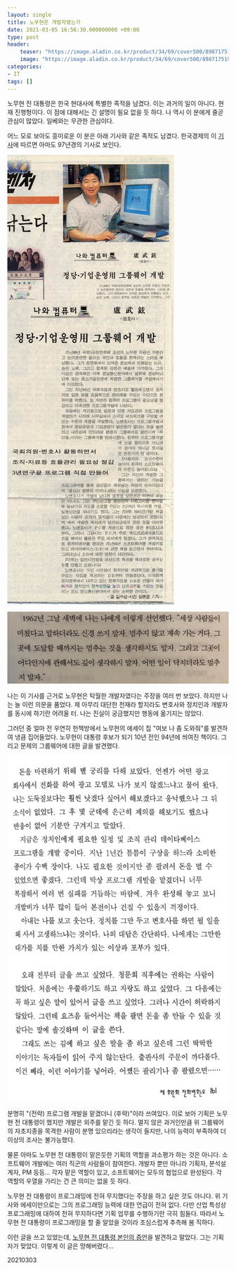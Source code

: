 ```yaml
---
layout: single
title: 노무현은 개발자였는가
date: 2021-03-05 16:56:30.000000000 +09:00
type: post
header:
    teaser: "https://image.aladin.co.kr/product/34/69/cover500/8987175197_1.jpg"
    image: "https://image.aladin.co.kr/product/34/69/cover500/8987175197_1.jpg"
categories:
- IT
tags: []
---
```


노무현 전 대통령은 한국 현대사에 특별한 족적을 남겼다. 이는 과거의 일이 아니다. 현재 진행형이다. 이 점에 대해서는 긴 설명이 필요 없을 듯 하다. 나 역시 이 분에게 줄곧 관심이 많았다. 일베와는 무관한 관심이다.

어느 모로 보아도 흥미로운 이 분은 아래 기사와 같은 족적도 남겼다. 한국경제의 이 [기사](https://www.hankyung.com/news/article/1997092502441)에 따르면 아마도 97년경의 기사로 보인다.

![gazuaa](/assets/images/2021-03-05-developer-nomuhyun/article.jpg)

![gazuaa](/assets/images/gazua.jpg)

나는 이 기사를 근거로 노무현은 탁월한 개발자였다는 주장을 여러 번 보았다. 하지만 나는 늘 이런 의문을 품었다. 제 아무리 대단한 천재라 할지라도 변호사와 정치인과 개발자를 동시에 하기란 어려울 터. 나는 진실이 궁금했지만 행동에 옮기지는 않았다.

그러던 중 얼마 전 우연히 헌책방에서 노무현의 에세이 집 "여보 나 좀 도와줘"를 발견하여 냉큼 집어들었다. 노무현이 대통령 후보가 되기 10년 전인 94년에 씌여진 책이다. 그리고 문제의 그룹웨어에 대한 글을 발견했다.

![article2](/assets/images/2021-03-05-developer-nomuhyun/book-capture.png)

분명히 "(전략) 프로그램 개발을 맡겼더니 (후략)"이라 쓰여있다. 이로 보아 기획은 노무현  전 대통령이 했지만 개발은 외주를 맡긴 듯 하다. 멀지 않은 과거인만큼 위 그룹웨어의 자초지종을 목격한 사람이 분명 있으리라는 생각이 들지만, 나의 능력이 부족하여 더이상의 조사는 불가능했다.

물론 아마도 노무현 전 대통령이 맡은듯한 기획의 역할을 과소평가 하는 것은 아니다. 소프트웨어 개발에는 여러 직군의 사람들이 참여한다. 개발자 뿐만 아니라 기획자, 분석설계자, PM 등등... 각자 맡은 역할이 있고, 소프트웨어는 모두의 협업으로 완성된다. 각 역할의 우열을 가리는 건 큰 의미는 없을 듯 하다.

노무현 전 대통령이 프로그래밍에 전혀 무지했다는 주장을 하고 싶은 것도 아니다. 위 기사와 에세이만으로는 그의 프로그래밍 능력에 대한 언급이 전혀 없다. 다만 산업 특성상 프로그래밍에 대하여 전혀 무지하다면 기획 업무를 수행하기란 극히 힘들다. 따라서 노무현 전 대통령이 프로그래밍을 할 줄 알았을 것이라 조심스럽게 추측해 봄 직하다.

이런 글을 쓰고 있었는데, [노무현 전 대통령 본인의 증언](https://blog.daum.net/linenbreeze/17192658)을 발견하고 말았다. 그는 기획자가 맞았다. 이렇게 이 글은 망해버렸다...

20210303
